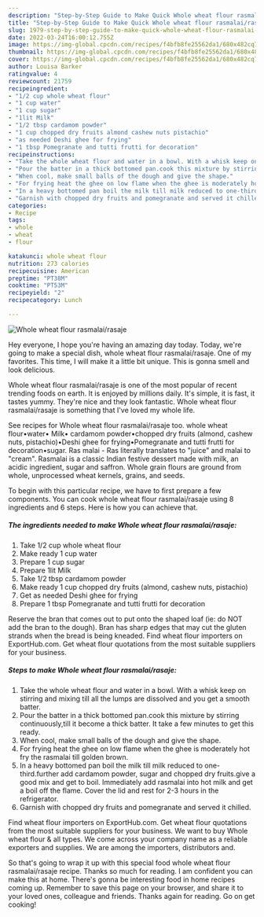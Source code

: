 ```yaml
---
description: "Step-by-Step Guide to Make Quick Whole wheat flour rasmalai/rasaje"
title: "Step-by-Step Guide to Make Quick Whole wheat flour rasmalai/rasaje"
slug: 1979-step-by-step-guide-to-make-quick-whole-wheat-flour-rasmalai-rasaje
date: 2022-03-24T16:00:12.755Z
image: https://img-global.cpcdn.com/recipes/f4bfb8fe25562da1/680x482cq70/whole-wheat-flour-rasmalairasaje-recipe-main-photo.jpg
thumbnail: https://img-global.cpcdn.com/recipes/f4bfb8fe25562da1/680x482cq70/whole-wheat-flour-rasmalairasaje-recipe-main-photo.jpg
cover: https://img-global.cpcdn.com/recipes/f4bfb8fe25562da1/680x482cq70/whole-wheat-flour-rasmalairasaje-recipe-main-photo.jpg
author: Louisa Barker
ratingvalue: 4
reviewcount: 21759
recipeingredient:
- "1/2 cup whole wheat flour"
- "1 cup water"
- "1 cup sugar"
- "1lit Milk"
- "1/2 tbsp cardamom powder"
- "1 cup chopped dry fruits almond cashew nuts pistachio"
- "as needed Deshi ghee for frying"
- "1 tbsp Pomegranate and tutti frutti for decoration"
recipeinstructions:
- "Take the whole wheat flour and water in a bowl. With a whisk keep on stirring and mixing till all the lumps are dissolved and you get a smooth batter."
- "Pour the batter in a thick bottomed pan.cook this mixture by stirring continuously,till it become a thick batter. It take a few minutes to get this ready."
- "When cool, make small balls of the dough and give the shape."
- "For frying heat the ghee on low flame when the ghee is moderately hot fry the rasmalai till golden brown."
- "In a heavy bottomed pan boil the milk till milk reduced to one-third.further add cardamom powder, sugar and chopped dry fruits.give a good mix and get to boil. Immediately add rasmalai into hot milk and get a boil off the flame. Cover the lid and rest for 2-3 hours in the refrigerator."
- "Garnish with chopped dry fruits and pomegranate and served it chilled."
categories:
- Recipe
tags:
- whole
- wheat
- flour

katakunci: whole wheat flour 
nutrition: 273 calories
recipecuisine: American
preptime: "PT38M"
cooktime: "PT53M"
recipeyield: "2"
recipecategory: Lunch

---
```



![Whole wheat flour rasmalai/rasaje](https://img-global.cpcdn.com/recipes/f4bfb8fe25562da1/680x482cq70/whole-wheat-flour-rasmalairasaje-recipe-main-photo.jpg)

Hey everyone, I hope you're having an amazing day today. Today, we're going to make a special dish, whole wheat flour rasmalai/rasaje. One of my favorites. This time, I will make it a little bit unique. This is gonna smell and look delicious.

Whole wheat flour rasmalai/rasaje is one of the most popular of recent trending foods on earth. It is enjoyed by millions daily. It's simple, it is fast, it tastes yummy. They're nice and they look fantastic. Whole wheat flour rasmalai/rasaje is something that I've loved my whole life.

See recipes for Whole wheat flour rasmalai/rasaje too. whole wheat flour•water• Milk• cardamom powder•chopped dry fruits (almond, cashew nuts, pistachio)•Deshi ghee for frying•Pomegranate and tutti frutti for decoration•sugar. Ras malai - Ras literally translates to "juice" and malai to "cream". Rasmalai is a classic Indian festive dessert made with milk, an acidic ingredient, sugar and saffron. Whole grain flours are ground from whole, unprocessed wheat kernels, grains, and seeds.


To begin with this particular recipe, we have to first prepare a few components. You can cook whole wheat flour rasmalai/rasaje using 8 ingredients and 6 steps. Here is how you can achieve that.

<!--inarticleads1-->

##### The ingredients needed to make Whole wheat flour rasmalai/rasaje:

1. Take 1/2 cup whole wheat flour
1. Make ready 1 cup water
1. Prepare 1 cup sugar
1. Prepare 1lit Milk
1. Take 1/2 tbsp cardamom powder
1. Make ready 1 cup chopped dry fruits (almond, cashew nuts, pistachio)
1. Get as needed Deshi ghee for frying
1. Prepare 1 tbsp Pomegranate and tutti frutti for decoration


Reserve the bran that comes out to put onto the shaped loaf (ie: do NOT add the bran to the dough). Bran has sharp edges that may cut the gluten strands when the bread is being kneaded. Find wheat flour importers on ExportHub.com. Get wheat flour quotations from the most suitable suppliers for your business. 

<!--inarticleads2-->

##### Steps to make Whole wheat flour rasmalai/rasaje:

1. Take the whole wheat flour and water in a bowl. With a whisk keep on stirring and mixing till all the lumps are dissolved and you get a smooth batter.
1. Pour the batter in a thick bottomed pan.cook this mixture by stirring continuously,till it become a thick batter. It take a few minutes to get this ready.
1. When cool, make small balls of the dough and give the shape.
1. For frying heat the ghee on low flame when the ghee is moderately hot fry the rasmalai till golden brown.
1. In a heavy bottomed pan boil the milk till milk reduced to one-third.further add cardamom powder, sugar and chopped dry fruits.give a good mix and get to boil. Immediately add rasmalai into hot milk and get a boil off the flame. Cover the lid and rest for 2-3 hours in the refrigerator.
1. Garnish with chopped dry fruits and pomegranate and served it chilled.


Find wheat flour importers on ExportHub.com. Get wheat flour quotations from the most suitable suppliers for your business. We want to buy Whole wheat flour &amp; all types. We come across your company name as a reliable exporters and supplies. We are among the importers, distributors and. 

So that's going to wrap it up with this special food whole wheat flour rasmalai/rasaje recipe. Thanks so much for reading. I am confident you can make this at home. There's gonna be interesting food in home recipes coming up. Remember to save this page on your browser, and share it to your loved ones, colleague and friends. Thanks again for reading. Go on get cooking!
